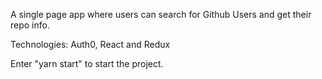 A single page app where users can search for Github Users and get their repo info.

Technologies: Auth0, React and Redux

Enter "yarn start" to start the project.